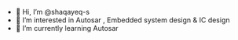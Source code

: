 - 👋 Hi, I’m @shaqayeq-s
- 👀 I’m interested in Autosar , Embedded system design & IC design
- 🌱 I’m currently learning Autosar
<!---
shaqayeq-s/shaqayeq-s is a ✨ special ✨ repository because its `README.md` (this file) appears on your GitHub profile.
You can click the Preview link to take a look at your changes.
--->
